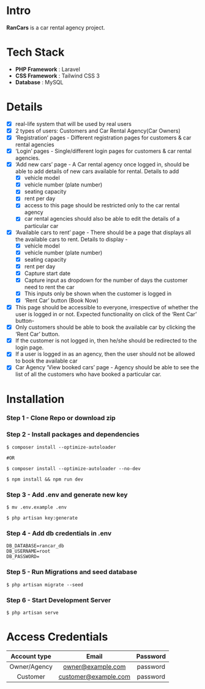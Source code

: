 # Intro

**RanCars** is a car rental agency project.

# Tech Stack

-   **PHP Framework** : Laravel
-   **CSS Framework** : Tailwind CSS 3
-   **Database** : MySQL

# Details

-   [x] real-life system that will be used by real users
-   [x] 2 types of users: Customers and Car Rental Agency(Car Owners)
-   [x] ‘Registration’ pages - Different registration pages for customers & car rental agencies
-   [x] ‘Login’ pages - Single/different login pages for customers & car rental agencies.
-   [x] ‘Add new cars’ page - A Car rental agency once logged in, should be able to add details of new cars available for rental. Details to add
    -   [x] vehicle model
    -   [x] vehicle number (plate number)
    -   [x] seating capacity
    -   [x] rent per day
    -   [x] access to this page should be restricted only to the car rental agency
    -   [x] car rental agencies should also be able to edit the details of a particular car
-   [x] ‘Available cars to rent’ page - There should be a page that displays all the available cars to rent. Details to display -
    -   [x] vehicle model
    -   [x] vehicle number (plate number)
    -   [x] seating capacity
    -   [x] rent per day
    -   [x] Capture start date
    -   [x] Capture input as dropdown for the number of days the customer need to rent the car
    -   [x] This inputs only be shown when the customer is logged in
    -   [x] ‘Rent Car’ button (Book Now)
-   [x] This page should be accessible to everyone, irrespective of whether the user is logged in or not. Expected functionality on click of the ‘Rent Car’ button-
-   [x] Only customers should be able to book the available car by clicking the ‘Rent Car’ button.
-   [x] If the customer is not logged in, then he/she should be redirected to the login page.
-   [x] If a user is logged in as an agency, then the user should not be allowed to book
        the available car
-   [x] Car Agency ‘View booked cars’ page - Agency should be able to see the list of all the customers who have booked a particular car.

# Installation

### Step 1 - Clone Repo or download zip

### Step 2 - Install packages and dependencies

```
$ composer install --optimize-autoloader

#OR

$ composer install --optimize-autoloader --no-dev
```

```
$ npm install && npm run dev
```

### Step 3 - Add .env and generate new key

```
$ mv .env.example .env
```

```
$ php artisan key:generate
```

### Step 4 - Add db credentials in .env

```
DB_DATABASE=rancar_db
DB_USERNAME=root
DB_PASSWORD=
```

### Step 5 - Run Migrations and seed database

```
$ php artisan migrate --seed
```

### Step 6 - Start Development Server

```
$ php artisan serve
```

# Access Credentials

| Account type |        Email         | Password |
| :----------: | :------------------: | :------: |
| Owner/Agency |  owner@example.com   | password |
|   Customer   | customer@example.com | password |
